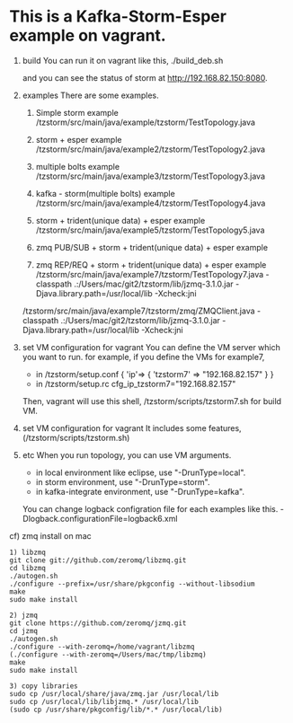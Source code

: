 This is a Kafka-Storm-Esper example on vagrant.
=====================================

1. build
	You can run it on vagrant like this,
	./build_deb.sh
	
	and you can see the status of storm at http://192.168.82.150:8080.

2. examples
	There are some examples.
	1) Simple storm example
	/tzstorm/src/main/java/example/tzstorm/TestTopology.java
	
	2) storm + esper example
	/tzstorm/src/main/java/example2/tzstorm/TestTopology2.java
	
	3) multiple bolts example
	/tzstorm/src/main/java/example3/tzstorm/TestTopology3.java
	
	4) kafka - storm(multiple bolts) example
	/tzstorm/src/main/java/example4/tzstorm/TestTopology4.java
	
	5) storm + trident(unique data) + esper example
	/tzstorm/src/main/java/example5/tzstorm/TestTopology5.java
	
	6) zmq PUB/SUB + storm + trident(unique data) + esper example
	
	7) zmq REP/REQ + storm + trident(unique data) + esper example
	/tzstorm/src/main/java/example7/tzstorm/TestTopology7.java
	-classpath .:/Users/mac/git2/tzstorm/lib/jzmq-3.1.0.jar -Djava.library.path=/usr/local/lib -Xcheck:jni
	
	/tzstorm/src/main/java/example7/tzstorm/zmq/ZMQClient.java
	-classpath .:/Users/mac/git2/tzstorm/lib/jzmq-3.1.0.jar -Djava.library.path=/usr/local/lib -Xcheck:jni

3. set VM configuration for vagrant
	You can define the VM server which you want to run.
	for example, if you define the VMs for example7,
	- in /tzstorm/setup.conf 
	{
	  'ip'=> {
	    'tzstorm7' => "192.168.82.157"
	  }
	}
	- in /tzstorm/setup.rc
	cfg_ip_tzstorm7="192.168.82.157"
	
	Then, vagrant will use this shell, /tzstorm/scripts/tzstorm7.sh for build VM. 

4. set VM configuration for vagrant
	It includes some features, (/tzstorm/scripts/tzstorm.sh)

5. etc 
	When you run topology, you can use VM arguments.
	
	- in local environment like eclipse, use "-DrunType=local".
	- in storm environment, use "-DrunType=storm".
	- in kafka-integrate environment, use "-DrunType=kafka".
	
	You can change logback configration file for each examples like this.
	-Dlogback.configurationFile=logback6.xml

cf) zmq install on mac

	1) libzmq
	git clone git://github.com/zeromq/libzmq.git
	cd libzmq
	./autogen.sh
	./configure --prefix=/usr/share/pkgconfig --without-libsodium
	make
	sudo make install
	
	2) jzmq
	git clone https://github.com/zeromq/jzmq.git
	cd jzmq
	./autogen.sh
	./configure --with-zeromq=/home/vagrant/libzmq
	(./configure --with-zeromq=/Users/mac/tmp/libzmq)
	make
	sudo make install
	
	3) copy libraries
	sudo cp /usr/local/share/java/zmq.jar /usr/local/lib
	sudo cp /usr/local/lib/libjzmq.* /usr/local/lib
	(sudo cp /usr/share/pkgconfig/lib/*.* /usr/local/lib)




